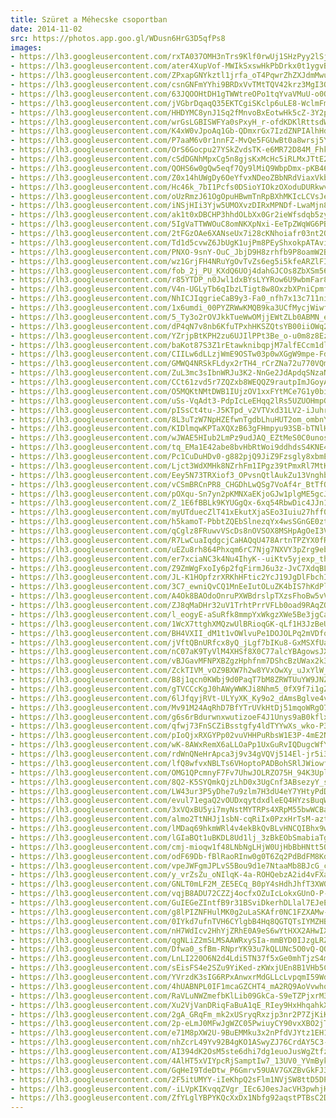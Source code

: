 ```yaml
---
title: Szüret a Méhecske csoportban
date: 2014-11-02
src: https://photos.app.goo.gl/WDusn6HrG3D5qfPs8
images:
- https://lh3.googleusercontent.com/rxTA037OMH3nTrs9Klf0rwUj1SHzPyy2lSjkcocZXp8N3aJvHgNbv5P5-TMcI9yjta_JdfydcKw5LFY2xkMhM4vtE1OCcbCrPkVjZjrP3IKOUJ7FZAU2yTjz-5r6FCH7qK7fLtLgQQ
- https://lh3.googleusercontent.com/ater4XupVof-MWIkSxswHkPbDrkx0t1ygvByVzmSe9nEvqHS3sWUylfScfXZYgVaDJoXXvQzYb8Qk91CukQ1UC0QAZIN679FihJeN_3rke3OicOpH56hdBB-1hYr8n888YYUJXP1yg
- https://lh3.googleusercontent.com/ZPxapGNYkztl1jrfa_oT4PqwrZhZXJdmMwuzTpBo6pm7TLwAxyPC1-AbsjvAHzFKuTapfUd9swUqJVRyMZ0x1OpagZn-biQUsfd56SGWE_fWQsZc68yH0et-ihR4j6CQVUwJh1Jcyg
- https://lh3.googleusercontent.com/csnGNFmYYhi9BRDxVvTMtTQV42krz3MgI3OvmLV1sNvOaskbGa4RdMjkYll5pIefFsPDcw3UYVaIvl-5v9Vu-MOF4wzEMH6WHG9sX3gslBEvrvGl2jtiO0hrCpvQJ4bSRAre-5JGKw
- https://lh3.googleusercontent.com/63JQOOHtDH1gTWWtreOPo1tqYvaVMuU-o0OP0AclYELR45cqfBDAv61xXkEydjQlKsL6FOdp9kBj-7mWnbLlPIYI5W_MuOuL2kGXsyb25hTbpiynP4Fj_NsdQIPKNXnqNrXM6rOT9Q
- https://lh3.googleusercontent.com/jVGbrDqaqQ35EKTCgiSKclp6uLE8-WclmFmyaIJgxMHSARcCpATBuo91NfCBay7zKCLfGWixqERbGDEo9RQ0c7Df_e1hlIw1nviLj79078qhrB87uSWuIO8lxkxDvt6Fn1qMNJ7sOQ
- https://lh3.googleusercontent.com/HHDYMC8ynJ1Sq2fMnvoBxEotwHk5cZ-3Y2pFb9-yRrsJqxx70jcX2BG-1Fl3FRHax5fim7eny7JXLHuj96GstnpGdySECUZpI40qvP9I7Q1Ob2rMzyaAnYhDeuUwLAku5y7ETr8Kjw
- https://lh3.googleusercontent.com/wrGsLGBISWFYa0sPxyH_r-ofdKDKlRttsdWpESK_ANy1jNMDjhqQz1M8Ba4vht_-ZmbBYbQguMpE986d-gPXTJ8uMRjYnKm0azP9T0pUZJXo2WUUFWNYFIxXGCRYqbzohVpdMxzJ_g
- https://lh3.googleusercontent.com/K4xW0vJpoAq1Gb-QDmxrGx7IzdZNPIAlhHdZw7zjXLjvxAYZik_GLdiLdlkFwhixpB804UxL8zVEuczcVIPezlwqCw2PxRUGnMNBgPu0Nh1k7Sih4aWvsDJ-qIMuFoYKdLzJm3B1Tg
- https://lh3.googleusercontent.com/P7aaM6v0r1nnFZ-MvQe5FGUwBt0a8wrsj5Yww3BNqh7Thi5tILLCxhh6golqhu_YHcBB6fWai4suK7EJ_ZHgL-eVHM58HmeQmCPe5wFdjMMNpAhgL9gamOJVb38CN-tHUUzsZoIcDQ
- https://lh3.googleusercontent.com/OrS6Gocpu27YSkZvdsTK-e6MR72D84M_Fhk6UMsPh8uln4MsbQ-EH-JyLdpqZitczHMCkz5xocXqT_UBSbtSwCOQJcHiyy39pu4bcHaXSHRNR7Bzygt5mYmUYzUZE7RrnmPLqj0GyQ
- https://lh3.googleusercontent.com/cSdDGNhMpxCg5n8gjsKxMcHc5iRLMxJTtE2Tifp3qB2iZDUU1KOBvDo6KU6GQRV8KU7WtpQAg0WG_pEJ1eRV279TJX4wRUKwnvcqdOagH6s7POCl1JbHHtr9Qdj0LBLpPybsgJQEHA
- https://lh3.googleusercontent.com/QOHS6w0gQw5eqf7Qy9lMiQ9WbpDmx-pKB46K_wKqPzmgtI3edh3mVVcxaXBRoS-CX3cCPt_CxdwezefkUPFOkjdl5aOU8ND9QPI8gPwrIQTMCD_xtw7UQbGCYOrnGWuQjfEZ1-8Ccw
- https://lh3.googleusercontent.com/Z0x14hUWgDy6OeYfvxNDeoZBbNRdViaxVkbgWItTtXV43WKkVkCXT92KQDg7Y6rfzQqnjzIFvYvDEp-XFUkrBJX9kE8dv68S88458Mx6RmKQ0JwCLDse4FIu64QmZdjz55c2KA840w
- https://lh3.googleusercontent.com/Hc46k_7bI1Pcfs0DSioYIOkzOXoduDURkwvBSiH_xz1pGjG-Frl_QBYYeTlGZo27KPlfBtM7LAXg1iAVAOgAlaBLa-KSJEXWHDrJQuwq8P4iG3asPRULx-k9HLzfpe-Ut6I0IDnyCw
- https://lh3.googleusercontent.com/oUzRmzJ61OgOpuHBwmTnRpBXhMKIcLCVsJeIvJjVqnRCPZNpr8XNQu14vf0-ZADm70h4BFi17OvtCrji8Uq3ZwVskzYS0IyZdyQLNihQgJ5cK8S4bE669Wd9WR01CRnYvw9FsLhtdg
- https://lh3.googleusercontent.com/iNSjHIi3Yjw5UMOXvzDIRxMPNDf-LwaMjn89vVNVAz_l80Y5MmdMI1Bsk1ATPZJ-8ae8ZM3kL9W5ueCILL3xwHCnkUmEZ2k09PdM8FKUZkLjOlmQNyxgw43gCN3EtV8fUpxcnt1tMw
- https://lh3.googleusercontent.com/ak1t0xDBCHP3hhdOLbXx0Gr2ieWfsdqb5zy71Jskk3DSZtRw4TyVbDn-rDr_CEzvmeLtHsDN40uMxnlWv0Rc5qcMXN6KAdutlHEspj5eL9qY8AI_zKx1XrKKEU3dZt6gEOPgq41ORA
- https://lh3.googleusercontent.com/5IgVaTTWWOuC8omNKXpNxi-EeTpZWqWG6PBaiaoIYCGcTLUEH6nbdrNCJfvCNYXLTaJmy19JY2bdnHc1O9lg-QdrGuq4a-S2LAoBZdHShvLu23WbqFLRi_Npdfumi8b0apg5-CizXQ
- https://lh3.googleusercontent.com/2tFGzOAe6XANseUx7i28cKNhoiafr03nt2QlZMsWq9sVfjx_OGhniax35K8BLqNut44AoVqETvkZrKepzsJTZ9WzCu8ftMuy3qdcs4AlMSB0U10aGOGjgrfapYoftQNTxDhxyMKFjg
- https://lh3.googleusercontent.com/Td1d5cvwZ6JbUgK1ujPm8PEyShxokpATAviSAcZdZmZcB6Ovay6kZ2EvEnm6k3Rw6hVJLOWn5OfxxPtKYjOhrgEM1P5xUqQAuyS7isg4ngy6XQ-XFf9sqxO8vUQbKShb09wCnwPIHw
- https://lh3.googleusercontent.com/PNXO-9snY-OuC_JbjD9H8zrhfb9P8oamW2Bcs7hqU5kFkSk2qd6936DKMncRIIewaUvesjisWel7Sl2HIZPZG7EP192u6-r9jWrNXmK1jW7iis0M1zC9MvWF2SHvINsVOjLH-buGWw
- https://lh3.googleusercontent.com/wz1GrjFH4NRuYgOvTvZs6eg5i5kfeARZlFIwCyE0_278YpIvNPzMpO490U_Ja8r6btDvQGDG0tgqTyFzT6Mnzzjwp99LuQeDJ3dwClXmrlRNyCb6KiDJirbdzyYHaJYKyftXon2cUg
- https://lh3.googleusercontent.com/fob_2j_PU_KXdQ6UOj4dahGJCOs8ZbXSm569N9rNgTlhz5UjRQfPHw0Y-ts4jjBVPP5jKMPIqRvWst45Ht-izwOGGcVMf87Jl8OYYi7FgyBOkRm_P6vdu3k3KsGAJOFbu9_vIyOZGA
- https://lh3.googleusercontent.com/r85YTDP_n0Jwl1dxBYsLYYRow6U9wbmFar84A0LRPXy2vcZBRJ2nOAg5qI-_TEKVeFYl-OxDqXcW22gGyu0j7bBq66iznO2q1H2AU7Ms7XOiSbSqWLEzjrfppLGSPb1JJwLRlrMANA
- https://lh3.googleusercontent.com/V4n-UGLyTb6qIbzLTigt8w8OxzbXPniCpmf-ulSl1RhVbGgZ0_7oQC1Phi5fmLbqazEkso558Qu_K6z-M0N_eWz1ZuFgpXGpsnGtSkEU4OHhN-AINYz1FM32GU9zJpA118zoaBd9xQ
- https://lh3.googleusercontent.com/NhICJIqgrieCaB9y3-Fa0_nfh7x13c711niGv80uwXA8620Ou_4Y68FA9ZC4cLkEdZI7wIDho1m3GX9U2VCgDKXJ0l1QYBJAsyZw7OVDqYDTpA_K3w2wekgkQBxJTm7LVi51HTSnYg
- https://lh3.googleusercontent.com/1x6umdi_00PYZRWwKMQB9ka3UCfMycjWiwfD2lL25rezBrpAf-PcymFXgHreQTPZiXcaltPoBcCSFyKRAc37V7wPwAb4qK5wtXeLMa85z2QyQF1l1O0D4V45iAdZrDWKL-jRnvaKLg
- https://lh3.googleusercontent.com/5_Ty3o2rOVJkkTueWwOMjjEWtZLb0ABMN_etQOTCQrLjojTWahRnaV9Avg1qBk41ehfoTo6f2vNWVOOHKC1IOb8STlsum2jhfAbm-UaeWit3KzhmyWxW7nSxi6Qybb3SEzXPuqfalA
- https://lh3.googleusercontent.com/dP4qN7v8nb6KfuTPxhHKSZQtsYB00iiOWq2lZRdEbHUPeoxTSo3zpw_GOp97dWpJmrIrGstHslj-Yjh4k39tkUbR3XIf3wGOfzaScRSh-fr4fDRCC5ec9ESyabfcpYIqer09hSnyqA
- https://lh3.googleusercontent.com/YZrjpBtKPH2zu6UJIlPPt3Be_o-u0m8z8EzHbnl7zgEO-PTlx7jAYhjArtLI-z7bmTEjVFqL4cYdkrRpoPi9_xAqyenJHAhO5Z-8FEoeWxxbwETXZbNN4GCCXVCctAScbJC-UO5Rdw
- https://lh3.googleusercontent.com/baKot87S3Z1rEtawknibqpjM7alfECcm1dlzjgMj7YWyJNspRXll5tnnFlGTT-SA1yefC5bRllMw5qRRKkSqNANiTPjApgL0lv4OhiQKFPDrxiZsp00nVHr78xqTnfUjdAxTC-rNFg
- https://lh3.googleusercontent.com/CIILw6dLLzjWmE9OSTw03p0wXGgW9mpe-Fd5kPEwVHfN7tVSETVoTbQ6hT7tlFQA_AIZBYQu6mUauh5qQiB2XOC4YDcz3kM1abOgbD3ALgt9dnAid46CnEe6sSsUFdNB-zK4ddFOCA
- https://lh3.googleusercontent.com/GMWQ4NRSkFLdyx2rTH4_rCrZNa72u770VQmfwNivGlCZvEadJNJ8QQ13Qop9PVrGXZHEnxgYkAduaKYmEJuQCEU9ujtUKR_jYAeO_J1Qdm_zyEmoCxjI4sf9puWiTR22RPud42gkUg
- https://lh3.googleusercontent.com/ZuL3mc3sIbnWRJu3K2-NnGe2JdApdqSNzaNy1bMC9fO206oIHBbGQadnfdozi6OlyZy5CfTOV3tOSRXVbLxZTElsjy_IjKU-u8OsC4RKoJEVDYLg5mFB2kEC84MRkzB58KXNSaJ3lQ
- https://lh3.googleusercontent.com/CCt61zvd5r7ZQZxb8WEQQZ9rautpImJGoyA8C2hJHKfiicRStPawDekmEHlapMeZQx1lV4HzRA9EQOCGisTQv0NcNGv_gRaWSO99d17Dono4B5wNyqCVEY9lhlr4gjgrefMz8qwtog
- https://lh3.googleusercontent.com/O5MQKtNMtDWB1IUjzOV1xxFYtMCe7G1y0biB3977pPgbwA_8StLL35Ji3Kx3-RMDcy63YIb9-s-Q1xAIGLIZnw-E89WWrFfi3IAy_o3N-v2-CSKpcbJ1QBEZ93QNTYbcqlsX0xs58A
- https://lh3.googleusercontent.com/uSs-VqAdt3-PdpIcLeEHqq2lRs5UZUOHmpGmpCXEHKmUd7cRKL1y-aR0R8mn86buBwAWOZyeSw8S-xPn0U9W8muSOk0VBTklr4lJ1kyooGb09kussUTMCgP9IVBIEnAyT5qd94f0xQ
- https://lh3.googleusercontent.com/pISsCt4tu-J5KTpd_v2VTVxd31LV2-iJuhr2iU19Df_73A140NMvwBCrD8hBAwjQ2eoiwnuupN4cKFgI4LXVF2jcAgkwwHU_xN6T6EZnbB3UJrtbRfxbHqTsVB7QeMaIsYIL3KqSXg
- https://lh3.googleusercontent.com/8L3uTzW7NpHZEfwnTgdbLhuHUT2om_ombnYYcwiDYh0Qvhc6R3UZOyDkuxKgsGTjX0YstO7L7fXQm6gJ6DHYrjQ64tmZMJ5FLVqT7NtieaeuczrfFW-0sX4KiMR2Uxvv_hW_QOtaHg
- https://lh3.googleusercontent.com/KIDlmqwKPTaXQXzB63gFHmpyu93SB-bTNlHXkhdCWinJd61n4YLjPa9ekThcklYhutF2oR8TKJuaF4UH1IMZ_kEwWepf_nHQZ5XPOrDbChVtZMW58yZDQQ8MSUspyU3s62TAuQAtPw
- https://lh3.googleusercontent.com/wJWAE5HIub2LmPz9udJAQ_EZtMeS0C0unos4hqLLewGawfG7ALgXnqhHv84Atha437Rv6xfb81IZF_GbSOjFmstLNdUZceGGW5i_4Rqn_Y7xlTbYOy0JlWkQfiJ_l_y4VzuSJhoNcQ
- https://lh3.googleusercontent.com/tq_EMa1E42abe8bvHbRtWoi9ddhdsS4KNE4z8sxxLtZOK_JoXXUQgJ1kKeZ2MPSIdOWD5etnW_jrOmCbY4uLolZrJLpnHkdA5U_TLdpMLX8fvk91fS3MwitGZGVr3JNynMS_SkItwg
- https://lh3.googleusercontent.com/Pc1CuDuHDv0-g882pjQ9JiZ9Fzsgly8xbmEel3Tl4CniIwpwqe3-lchyv55URWvSy1TzIQ5hHCzkIciGU4J_g_WlySZrYV1fQggGa-THbPQWepCEGMccQSuCOEkesMX9aS23kboEOQ
- https://lh3.googleusercontent.com/Ljct3WdXMHk8NZrhFm1IPgz39tPmxRl7MtK7aOnnKSGUsKSMFCuQa8_myuemo0DWjAjrvzv2FFOcyDMclQMSo_4GFPH3PBe9SArvfP-HiAj9l_YiY7c1EACg6JM_Ad2b1PkpgsLZrg
- https://lh3.googleusercontent.com/Eey5N73TRXiof3_OPvsnQtlAukZu13Vnghbr8O_zkNjRA4acacM8ngqNjLDU0AWhHZon0Dd1o3n8w7m90vb15kueUngLbm_4MvUguxT4GC-grc52nH39O4X_akw6uz3mVqiBpmJmow
- https://lh3.googleusercontent.com/vCSmBRCnPR8_CHGDhLwQSg7VoAf4r_BtTfQ1IL7NEiJaBfUdxs-L2Vu1piiQIpOr5QEuFx-armgVo-D9eXudJhuL1hdK4TA6QvHJVBSqqus7rQHZFNd8QQpc8lpfUKzw3Do7vU5C_g
- https://lh3.googleusercontent.com/pOXqu-Sn7yn2pKMNXaEKjoGJw1plgME5gcJp-rHAGMFGviG5eF3NMTC2Rkcg3b0Hr302gz0CmDXQXUzAm35m0SOlrxrKuVqKaFdzpMAOG2aX-9we_IPJmXHrm9W30Ql8Pm4dNT77EQ
- https://lh3.googleusercontent.com/Z_1E6fBBLk9KYUGgQx-6xq54RbwDic4JJn1syTHwR_RDgPds3pkGhWKVbETgJk9ALWI39F8nH0HFRbMFqjXuyKALeVysrkoKg1lnDChbTAGGrwsRcLHLGJ5YjR9xFYV9ozS_raYw8A
- https://lh3.googleusercontent.com/myUTduecZlT41xEkutXjaSEo3Iuiu27hff0zsOfbFnSR3bSPxqzhkSFSN7U64fnl2_NHqB0JhPLv0RemLHVczmrXE5PYJBPChoAd9voK2IXic10nDGTI87-yrFZHI-aODG6DUsoWyQ
- https://lh3.googleusercontent.com/h5kamoT-PbbtZQEbSlnezqYx4wsSGnGE0ztLRynCaH11EyDPGX6BzcBSJl71mzUyyc7TDcO4GDCnug7c5pfQhwhTOGq4vg9Rd62YsUm-UhVEVuYWzvUtHv9lygi_0etkGvEQuuYsEQ
- https://lh3.googleusercontent.com/qCglz8FRuwvVScDs8nOVSOX8MSHpAgOeI3Vu2JQktWAgRPGjmQZObN8-6YDZ2IJ-X3YpxrJQwHHH7jYTblKwejj3mPv2WSNThLNDkx1VRoBpW8B2wNm3FZ-bEnpT0wAmCZBK9bio4Q
- https://lh3.googleusercontent.com/R7LwCuaIqdgcjCaHAQqU478ArtnTPZYX0fRd5bVe9VFypjtdABqvQqaI1ohuC0oG1w1cTAbSkIcoT5wQd0ouqPLmiA5ppYtSf_gLh9xmPm7GD_B_8vSEN6M6aeCpFvC_jI8qMmbKkQ
- https://lh3.googleusercontent.com/uEZu8rh864Phxqm6rC7Njg7NXVY3pZrg9ebFTbJkEzHuNosSPVBKWO4USSOSnlo0C4tbHh_HgVoY2FkfT1QLIL1AhbWP6jIkQ6kqNrtj7aS2-IPaVqhIKpqWTHm3yKtNOpErk9GxBA
- https://lh3.googleusercontent.com/er7xciaNC3k4Nu4IhyK--uiKtv5yjexp_thWJowe8ow4Iu8aFZLNHU3iejALzy3eeRWfBLxccEyssMNYL9rd4lX1ALnIvwjgMlZ2q6ToW9XCbJivMbZ1EQTn7PgwA4wdVmjRHCoppQ
- https://lh3.googleusercontent.com/Z9ZmWgFxoIy6p2fqFirmJ6u3z-JvC7XdqBLFCwMC7kKgP_cq4d8O5J5Vyy7HJ84qqkcDjVbwZrkcWZ_FGFK3FFoFGw2ukwh7o8l9gBjk5SX6kK99x3S8GcxH1fzsyHuv7v7IpTLNEg
- https://lh3.googleusercontent.com/JL-K1HOpfzrXRKhHFtic2YcJ19JgDlFbchINMrnspOlvoeTnwgk2HJAwHo2AFtqtNsyj4x-TeMzdhueSt_c-Mao1djSfdx9wT6a_mlcPeW_Dxu2eE59ZFzRwdSbP8q_0Q8hFpR6OXQ
- https://lh3.googleusercontent.com/3C7_ewniQvCQ1MnEeIutOLuZK4bIS7hKdPlvzGKCBiWARW8CMtdzKUxDZS-6oPTHVr10rG7znF_ehQgmegFXuJjLYn4HcTdzsolHmZy2wqA-5zffCtGrk0lwS5ATrBHsy-9JEfivMg
- https://lh3.googleusercontent.com/A4Ok8BAOdoOnruPXWBdrslpTXzsFhoBw5vVdsic0DECgzBLxIE-NtaUeEBpo0kL0okCd-ehW25BMVNefXXVHKe--M_a-2hCJ5m1lQ3uoVIzPKZl0dKsef_2EzP-jNK3Mlm0HzxqzLg
- https://lh3.googleusercontent.com/ZJ8qMaDHr32uV1TrhtPrrVFLb0oad9RAqZOlvJef3XvE9Zs06ZPLl2fWYhFWbEZ9xrdSKHhOICTpD_kO4v_tHwuEQUOKvBVvgPat7oiVadVe4YHcbnCzMPCvT8BuQSLddUzQoaP9vg
- https://lh3.googleusercontent.com/l_eogyE-aSuRfk8mmpYxWkgzXWe5Be3jgCaQNXQLh9XBcYALUGr69PjAtBiQbj7ph4vI5A2WOxp7uxFhkY-AJTd0E-ZrsisKreIYMPk7xLeWo9gCvnHXykLTkAPQ7mA7VGGqMeeekA
- https://lh3.googleusercontent.com/1WcX7ttghXMQzwUlBRioqGK-qLf1H3JzBeUX5x2j_a54p-OOKKsUkMmQ4U4Vv66_PSlmd6k-K_45bBp0tes0aoTsgoToHvSCTcuqRqOHYfLobu_jdIn0YeDNKFoi-ZzkyoXyAZgzAg
- https://lh3.googleusercontent.com/BH4VXII_dM1t1vOWlvuPe1DOJOLPq2mVDfqDq1UJEetb595dlWbrnbhKuofAH-FNbh8D85BPQGYffzeTduT8oT5N3-zZkZ3S7h6ztrSbcblemKSWAAgFJvbAbCISmjU8z8j24RqnKA
- https://lh3.googleusercontent.com/jVftQBnURfcx8yQ_jLgf7bIKu8-GxMSXfUaY-3XJHGY4NKT0klwoyZNFxh9mh0DJ1vmRmKbBddZKesWlxvLXV6DVbEiYwXjDbUdwy36kanD746xrDn2e8gDOazECGU94sAUezcfFIg
- https://lh3.googleusercontent.com/nC07aK9TyVlM4XHSf8X0C77alcYBAgowsJXc0uZQgxz6MFX4i7_kFfPP8cSL2S6gKCF990w7A-XgdBRjBGRjY3J3iB-UkkPahmNwpN3DRyroL0sOt4jpmya0r3NqY2QhMeJPWpoG9g
- https://lh3.googleusercontent.com/vBJGavMFNPXBZgzHphfnm7DShcBzUWax2k3ufl7sduNKsKE9rFMv4KYFHThckWCNJGmbacQ_4tFL-dVhJ5aJOBcHzUMJpvg-1iVy6P4bVaAv1LmYXPQq-Qd9hLXc8MwcykqW4uI_Zw
- https://lh3.googleusercontent.com/ZckTIVM_vOZ9BXW7h2w8YVxOwXy_uJxYlW_dbMNGTDxOzh2jUDI3Urhid4PUqEmRGWkXXrnSHbVyF6APO6dEJfL0Stp1ZnhUJA4nX1wIXGDmqLAG4nWLSggqoDstICBv_jpipl650Q
- https://lh3.googleusercontent.com/B8j1qcn0KWbj9d0PaqT7bM8ZRWTUuYW9JNZqnWqG-4fvAPQD9_GwAgIGKTYUxzNs_f8NtX4AyxJc5MH5wAsBMG4oOJEeXfRujY88qpRhxAYEe77B1lDIV7-C3L9X_GJHR0yp5urZOg
- https://lh3.googleusercontent.com/gTVCCcKgJ0hAWyWWKJi8Nhm5_0fX9f7i1gZqn2IgI-HAKY9DIcJvWouykTFyHbFkQ3ZIbn5j3jnn5PJ6i3vGCvxm-nfBDkCQBv2sb1ofYyo421RBVQrsXIjnrz7vf8rixArOKucz2w
- https://lh3.googleusercontent.com/6lJfqyjRVt-ULYyXK_Ky9o2_dAmsBglve4vTifHI3ExfcCr10hyGjBoYXBrfuZrc88xtKE7AaH0fwTujYRVvtiOdYZuILyk_SAhXjQd7bqgCWiaLnFfkAXPSl3amIDnfDpMLnq81Tg
- https://lh3.googleusercontent.com/Mv91M24AqRhD7BfYTrUVkHtDj51mqoWRgO7F1tjp4Vm3HWrczZ70UEzOo08VCXkaR9feNZ44KRECI_ihv73GEHqFuWVKmz5hWHltv1QOCghkmFGmN75Pb1twGpGYu-QPWf-Jebg3xw
- https://lh3.googleusercontent.com/g6s6rBdurwnxwutizoeF4J1Unys9aB0kflxO01_DamyLAqOf_Xks4sDv75RQFERZMQOfhcY_ccfXJdwCmOMJYUr2XjH_8T-XCxpxNy4jBlUpkNf73OyULgfVC12beSwXULqWYcyzgg
- https://lh3.googleusercontent.com/qfwj73FnSCZiBsstgfy4ldTYYwXs_wko-P3VbX0-TnFNwXaHJf7J30uUjUge9PaZDxq1mr52Sa8kufOSJvExSrwOSJD8HmGVH0NCLP0OxqvaS3mJfxacrlFVLN0NG7b6pGC-OtJzyQ
- https://lh3.googleusercontent.com/pIoQjxRXGYPp02vuVHHPuRbsW1E3P-4mE2N4ykMkYg_mT42fkhY_yUOcRMvIZQofRrH5cBhYr6NmlRuV830kdQ94ru4BOucm-7WMrBMQP4v6cZTShZLgdWlS3HQaIify_jLXY5_Kgw
- https://lh3.googleusercontent.com/wK-8AWxRemX6aLLOaPp1UxGuRvIQDugcWfYucsBjWOfKYlts0bzjskAjPHPw4nG6WqolZ4rw8xV3CP-dc7prbim-tXgi-ei6NjSIQdeBigPyb29vckOydA_4RwX-wwMN3M2s3loIQg
- https://lh3.googleusercontent.com/rdWnQNeHrApca3j9v34gVQVj514El-jr5i30e9MTGWkdnaW2U5Ja37ST_eY7r9BvK_h-1LJT5yvZ-kMC8d47kFiGwVucJz0LLIKeloVydbwownj99NjziKn2C67GTd3t5cLIXitdEw
- https://lh3.googleusercontent.com/lfQ8wfvxNBLTs6VHoptoPADBohSRlJWiowfJ26VN8gq8tGQs5T4G0Iv9THnES_n6VH2M7f-6SCfDpW0Q9lbg7TQWIq2oV_CIab0km3PmspFRU9sZS2VMuQ9fgcA62vNCjwtxpohG1Q
- https://lh3.googleusercontent.com/OMG1QPcmnyF7Fv7UhwJOLRZO75H_94K3Upl6_fJZtr7hw1vsehmmev_QD9AIHeBt9WCkiTgvUQzpgUDHoJrdbCiHbSE7eyyKOnJuuosagRBsNvNG90GcGUTmEoNSr4bAz0CR7KQrbw
- https://lh3.googleusercontent.com/8Q2-K5SYQmkQjzLhD0x3UgCnf3ABsezyY_smWAS6ScjTqy9p-jlcB0X_Flp8pAHgccUrqVXDlRj1ComcZpvB3AtJRG58PWnoE_FW7KGn1xYiNZT6DmCe3LaTWaiHejcXLrkVGvMfrA
- https://lh3.googleusercontent.com/LW43ur3P5yDhe7u9zlm7H3dU4eY7YHtyPdDU7w-miUyuoLz2p1o4flxWXkFL3HrsAyqzwndeiaHHq8FSpt4VbDbkcbT_Gpbc3fR-gbs7NUw2ybS65zb6e5WTP89qxyOQm0JcfKS0JA
- https://lh3.googleusercontent.com/evul71egaQ2vOUDxqytdxdleEQ4HYzsBuqW2eTcLzq9dO-J3-ijY7RUVe1yA4FfmkkmWOIPpR3um2UYgBmV6BVBtKEgoB1YA3aAvIwO7K1l1zOWHVCH_zLgWP3vISJIp7X0u3CguOg
- https://lh3.googleusercontent.com/3xVQxBU5yi7myNstMYTRPs4XRpM55bwWCBaFCqNtsdWgU2o21uJUlvaoEdVkuG7i9q1rfziFZAD5JBVqrmKeOF-zg4dZDiBMAaPVNX9WkJe4IO3DbzTT_XJ2Lz3y3LUv2Vj-Spgn5A
- https://lh3.googleusercontent.com/almo2TtNHJj1sbN-cqRiIx0PzxHrTsM-aztD9kIuSVxh50RpEvblpoYbcrwpS1NEhjVOWq4X3IOMn2IGuU1PGBtmRzFPjCWYWDvEOyu7purKLwthtvm3l8HHwIIx9PIydE-k4I_oUQ
- https://lh3.googleusercontent.com/lMDaq69hkmWRl4v4ekBkQvBLvHNCQIBhx9wTWGCmDUDqm4nFnhogSVDcRnGfoQ8YUDF8m0_GEKIuBvpB0aGQ1_corNUi3WPCCZFJUsu_4Q6oC7ff3bbj58ip-1ildYOQ06Au_0kGKw
- https://lh3.googleusercontent.com/lGIaBQt1uBKDL8Ud1lj_3zBkEObSmabiaTg-DhdZq1ozYusxJbWTpbZQKknhyQ-7EFeBuLXt6MFGPzRU1COJfml5RCX5lze_uGcLXbRSIRPzY1M78bYTlBPVdyG92S8N_EIROTLIYQ
- https://lh3.googleusercontent.com/cmj-mioqw1f48LNbNgLHjW0UjHbBbHNtt5QLppxakpOVKuNyy9eGmzSJ7DE1StdZTjbrQyUDy1RC0JHtNbGVGMDCh4sGjo5nsGvAUCIsr_-JhFXtQ7AUiG851k1UCc9dVDG80B5Beg
- https://lh3.googleusercontent.com/odF69Db-fBlRaoRInw0g0T6Zq2PdBdFM8Kdg2z3iErl5afeEUttH7Vs3JCsWMNo0w7-PT17ktCwgnIrvcysvwl1zW1YG0OJGjKryUrr6RtMpg6wtMtUGCqRx1sRu-E0f09sQPL-j7Q
- https://lh3.googleusercontent.com/vpeJWFgmJPLvS5Bou9d1e7NtaaMb8BJcG_cZOuowy00UnG5d2GJoaweWntTx5QvpG0B9-VrA_KiZunSETJsApL3ffM8UapvhBNIUzDyEvze3rs9uasAfrw7V0LdbVUUoqBI6QJKyUA
- https://lh3.googleusercontent.com/y_vrZsZu_oNIlqK-4a-ROHQebzA2id4vFXakX4dzNHekTvZsInPNvx5jA6H6e865lLoweTtOHbNe5n39QD9hu7EV297XomyIR6Hn-PdMIsYymdSLriB2wAkEdQ401nSt7TFaK6KJwg
- https://lh3.googleusercontent.com/GNLT0mLF2M_ZE5ECq_B0pY4sHdhJhfT3XW0UPUCxW0LNCcqwsMz7vG5Z0H9YZSytbyOZEqPQlYxpI5EL2YrDqXRozr2fPB8q_bOceqmHr446Sv7ISJBv68AhT8JvSyqc2mGEsfXe4A
- https://lh3.googleusercontent.com/vqjB8ADU72CZZj4ocfxOZuIcLokxGUnO-P-I-W3cRp6FvIFSt2gwF48gVU815dQlFihJA27OoY2Dzps8wrB3AorGYcj7AWnlxhuJErLu4P96DvtXCOadEQmZqGaDzbdllPgQk62Rag
- https://lh3.googleusercontent.com/GuIEGeZIntfB9r31BSviDkerhDLlal7EJeEEd8SB26J830moUfIqfIweQmUBG9LeXU1D5NqhKZWGr7JGBbHpkegCTFmxfWnIXXtIEdkFl1xoJ6-uZVOix1agXiLT7MA4-7YM1xmqAA
- https://lh3.googleusercontent.com/g8lPIZNFHulMK0g2uLaSKAfr0NC1FZXAMw-mg_5ZBJUqXDOsc3OjWC5r_g5qsPqjZ5PpgbbRVz5t-WIQShL-6frbh5_5-odPtT9AuP5ijmZlx0AN859rrBURlp0ArHXfBFS33qH5gA
- https://lh3.googleusercontent.com/0IYkd7ufnTVH6CYlgbB4Hq8QGTQTsIYMZHB7y7xvWx47RzwKLDH3qedN_BaqI7-xfTLHVEkKOV9kKYwqjfQ6ggL3kyXnz8OKFJglgqtTEjPzQKqcQ0-EOtjxZI1bBAeTTFAyAax2Og
- https://lh3.googleusercontent.com/nH7WdIcv2HhYjZRhE0A9eS6wYtHXX2AHwIXGds7Yz0bvfqZcbce4B755sj5tcq6OmbJs21UP6vMTxMLmwmec1e12mMSF3Kan6UxRnyQ3SC6eoYhXaiYiRlMmYvR_-xzdY7yCLu7HgA
- https://lh3.googleusercontent.com/qgNLiZ2mSLMSAAWRxySIa-mmBYD0IJzgLRZJTj0-hhOf8Q0eLX552oA2QgM1JJ2OTeuXbaUZ-xzcaJYWoa4xsAcjGC-Vv8tTUl8ROEKIAIdKaokQHmPqENtJIXKr5Ac4kpgj6_zvyw
- https://lh3.googleusercontent.com/Dfwa0_sfBm-RNprYK93u7kQLUNc5O0vQ-QOWGA-XzZa5SH7-2WguFTsjP5pyoR5c17zcWwOlwmDXHaiNKp4V9Wv4VoB-p7e2kfsuqVb8uT9FpgdHznIc6_IqpFX6rXy7ikn-_Ty9rg
- https://lh3.googleusercontent.com/LnLI220O6N2d4Ldi5TN37f5xGe0mhTjzS4mkw-CFOBGaGVEmdXyMS80cx2mTOUUEHVt0Jl7W2nshu6dhf9LkLhGFca4t43yGWYWXP0RINHJQH_T-UfxMQt0sCIW4YS9_OxWYpe93Tg
- https://lh3.googleusercontent.com/sEisFS4e2SZu9YiKed-zKWxjUEn8B1VHb5CVj-wmkB5LO2tJO4A1ghy8z5AcJ4U3ASGnphExeftX-MJjBoZJZs22t4nbh1_pH9RiE_HhGsv2-CLlXJfv8lq7bGU5jnD6If0c25RLEA
- https://lh3.googleusercontent.com/YVrzdK3sIG6RPxAnwxrMdGLLcLvpqmI59Wd93kcqMKMJg1ljY2_xxF9f1EPUkH4uLh5PGxCFN2EptQKF-D1iUzozDwqggoZwxlHo1RlaSMxKpUY62GWO2qj3XY1ljxWhzolB65aUpw
- https://lh3.googleusercontent.com/4hUABNPL0IF1mcaGZCHT4_mA2RQ9AoVvwho01D5qa69wKGPFysa-PpiCEU7a7gu_EOBb_lfEqQvDIcjRSKVr663yYPSqQoiREeBbW3llQqxRq986z5c44f8qp0J-m1Ze_JsXYiFelw
- https://lh3.googleusercontent.com/RaVLuNWZmefbKlLib09GkCa-S9eTZPjxrM3BPtkQoDMjHP1aL_qNQte2X9KMCiYmC9Lb2dJlrJQ0-RnKpKu-r4brZ8G1dl9UMxQwz8-PnLbd-K3djFlIudyI1pIbNjp5IcBxzZbcvw
- https://lh3.googleusercontent.com/Xu2VjVanDRiqFaBuA1qE_RIey9HxHhqahkXyrYeAJ6qIz9P2sZGZ602HrUPmnzf0WKKjLkjeXXxcFznFQhKvlSaCecWV8A97qWh5jwyNgejoRaWPY1EhE69xBkgMa43Qv2LlKs3e8w
- https://lh3.googleusercontent.com/2gA_GRqFm_mk2xUSryqRxzjp3nr2P7ZjKiKrK7kWGfACSxAYZFec2eTrt9joSiI2p7g38maZ252SJZcFpN8BnBVMhjngF3CNiEwnE45rfUDOTTAi0b8yFo-VZQBG-FFK8Bn-LCaatA
- https://lh3.googleusercontent.com/2p-eLmJ0MFwJgWZC05PwiuyCY90vxXBO2jTmEwyKidwA63GDIx9Tezau3cwXQcTLzviwS_4X610m5m_vgBH0GMV5Xmd11vkuVYMTLIEZOXvVcRI4L6_XdQp3el0Ou9nOWXOrY7rjNw
- https://lh3.googleusercontent.com/e71M8pXW2U-9BuEMMku3x2nPfdVJYtz1EH1G31-ny8a9uCUDtWlHWeWr5WKX49sk-Yh7ntVVTe6YFVslW_tQGB8u5sUNvcCno1BIpu0CH2V32rRB2vcu4CqCo1vxIhfxkEC04-YPeQ
- https://lh3.googleusercontent.com/nhZcrL49Yv92B4gKO1ASwyZJ76CrdAY5C3-x8A9pL8KorDqiHpgFxTnQyU8JH8RstqnOSr6aViudQ5qEBCB3X1vBz5Qs8OqsxI6_kCmiqDQIHLIFpm4gBm9m-EnEvPR2BcsB6cO3Eg
- https://lh3.googleusercontent.com/AI394dK2OsM5ste6dhi7dg1euoJusWgZtfzWV4R1HnAYjdx17bGxYSUxDXNO__KSrO05TbpIpOm2T1vGbHsfojSg80yk3BPnz1TTN1JDC9rqCP6blDeGxKcoPfXNq52tawQ2KAPbCQ
- https://lh3.googleusercontent.com/4AlHT5xVIYpcRjSamptIw7_13UV0_YVmBykGF23fsXe5dgP22m7XOg1umKAbusWOwSkSrFhn74ZdNYZQOJ8cGzZmcRP-6T0udRFUtj_ZQ9lswJATp2EWQl5dKyR6wuRS8vOKWGiimg
- https://lh3.googleusercontent.com/GqHeI9TdeDtw_P6Gmrv59UAV7GXZBvGkFJ3BTeYgU3xeaZdRPqt0kZ4uTNn30QgEl4J9rvd7LpT44cHY5f1KQfJAzzuSAHEjFeTUa0bS9L0_aQotjtNmiMlpv6aH1SXgTMHH7suHJA
- https://lh3.googleusercontent.com/2F5itUMYY-iIeKhpQ2sFlm1NVjSW8ttD5DP2xeel1bIJ-UvDNkwZd2mOCoQZ2lOye5ORivCEZ7yplxQxtdPha3U6Uvrd6Xx30Sc1QMmBZsxNFvHIutOom5LmPkSQcd7FyMFT8p9uWg
- https://lh3.googleusercontent.com/-iLVpKIKvqqZVgr_IEc6J0esJacVH3pwhjHqITh4g2cfSkRBgiR4TLlfbVbwj3WePP87UbaJqjPjxkIVzbn2PB5dhIT9-TtXs5ZR8jv85H66O4_swKBICSp1B3ml9leLQCbi8Xnpeg
- https://lh3.googleusercontent.com/ZfYLglYBPYKQcXxDx1Nbfg92aqstPTBsC2Dkz9c9dZG62U7J6PMzbTWD5Csv-CcrBev6Gc_MGofOm80VhM1JfuvYtJL2WnPlLAi-GxB1pVq7XWxlZCXt7rt2kqBKJqcJmsO9HvGj7Q
---
```

